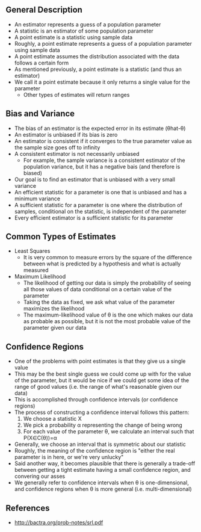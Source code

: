 ## General Description
- An estimator represents a guess of a population parameter
- A statistic is an estimator of some population parameter
- A point estimate is a statistic using sample data
- Roughly, a point estimate represents a guess of a population parameter using sample data
- A point estimate assumes the distribution associated with the data follows a certain form
- As mentioned previously, a point estimate is a statistic (and thus an estimator)
- We call it a point estimate because it only returns a single value for the parameter
	- Other types of estimates will return ranges

## Bias and Variance
- The bias of an estimator is the expected error in its estimate (θhat-θ)
- An estimator is unbiased if its bias is zero
- An estimator is consistent if it converges to the true parameter value as the sample size goes off to infinity
- A consistent estimator is not necessarily unbiased
	- For example, the sample variance is a consistent estimator of the population variance, but it has a negative bais (and therefore is biased)
- Our goal is to find an estimator that is unbiased with a very small variance
- An efficient statistic for a parameter is one that is unbiased and has a minimum variance
- A sufficient statistic for a parameter is one where the distribution of samples, conditional on the statistic, is independent of the parameter
- Every efficient estimator is a sufficient statistic for its parameter

## Common Types of Estimates
- Least Squares
	- It is very common to measure errors by the square of the difference between what is predicted by a hypothesis and what is actually measured
- Maximum Likelihood
	- The likelihood of getting our data is simply the probability of seeing all those values of data conditional on a certain value of the parameter
	- Taking the data as fixed, we ask what value of the parameter maximizes the likelihood
	- The maximum-likelihood value of θ is the one which makes our data as probable as possible, but it is not the most probable value of the parameter given our data

## Confidence Regions
- One of the problems with point estimates is that they give us a single value
- This may be the best single guess we could come up with for the value of the parameter, but it would be nice if we could get some idea of the range of good values (i.e. the range of what's reasonable given our data)
- This is accomplished through confidence intervals (or confidence regions)
- The process of constructing a confidence interval follows this pattern:
	1. We choose a statistic X
	2. We pick a probability α representing the change of being wrong
	3. For each value of the parameter θ,  we calculate an interval such that P(X∈C(θ))=α
- Generally, we choose an interval that is symmetric about our statistic
- Roughly, the meaning of the confidence region is "either the real parameter is in here, or we're very unlucky"
- Said another way, it becomes plausible that there is generally a trade-off between getting a tight estimate having a small confidence region, and convering our asses
- We generally refer to confidence intervals when θ is one-dimensional, and confidence regions when θ is more general (i.e. multi-dimensional)

## References
- http://bactra.org/prob-notes/srl.pdf
